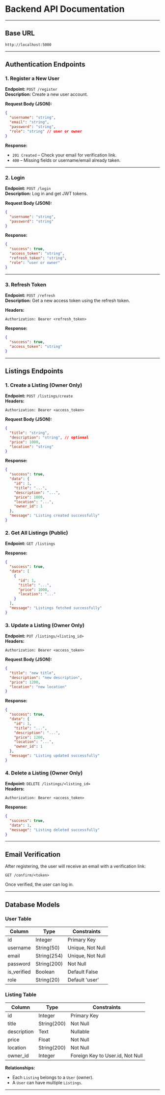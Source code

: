 # Backend API Documentation

---

## Base URL

```
http://localhost:5000
```



---

## Authentication Endpoints

### 1. Register a New User

**Endpoint:** `POST /register`  
**Description:** Create a new user account.

**Request Body (JSON):**
```json
{
  "username": "string",
  "email": "string",
  "password": "string",
  "role": "string" // user or owner 
}
```

**Response:**
- `201 Created` – Check your email for verification link.
- `400` – Missing fields or username/email already taken.

---

### 2. Login

**Endpoint:** `POST /login`  
**Description:** Log in and get JWT tokens.

**Request Body (JSON):**
```json
{
  "username": "string",
  "password": "string"
}
```

**Response:**
```json
{
  "success": true,
  "access_token": "string",
  "refresh_token": "string",
  "role": "user or owner"
}
```

---

### 3. Refresh Token

**Endpoint:** `POST /refresh`  
**Description:** Get a new access token using the refresh token.

**Headers:**
```
Authorization: Bearer <refresh_token>
```

**Response:**
```json
{
  "success": true,
  "access_token": "string"
}
```

---

## Listings Endpoints

### 1. Create a Listing (Owner Only)

**Endpoint:** `POST /listings/create`  
**Headers:**
```
Authorization: Bearer <access_token>
```

**Request Body (JSON):**
```json
{
  "title": "string",
  "description": "string", // optional
  "price": 1000,
  "location": "string"
}
```

**Response:**
```json
{
  "success": true,
  "data": {
    "id": 1,
    "title": "...",
    "description": "...",
    "price": 1000,
    "location": "...",
    "owner_id": 1
  },
  "message": "Listing created successfully"
}
```

### 2. Get All Listings (Public)

**Endpoint:** `GET /listings`  

**Response:**
```json
{
  "success": true,
  "data": [
    {
      "id": 1,
      "title": "...",
      "price": 1000,
      "location": "..."
    }
  ],
  "message": "Listings fetched successfully"
}
```

### 3. Update a Listing (Owner Only)

**Endpoint:** `PUT /listings/<listing_id>`  
**Headers:**
```
Authorization: Bearer <access_token>
```

**Request Body (JSON):**
```json
{
  "title": "new title",
  "description": "new description",
  "price": 1200,
  "location": "new location"
}
```

**Response:**
```json
{
  "success": true,
  "data": {
    "id": 1,
    "title": "...",
    "description": "...",
    "price": 1200,
    "location": "...",
    "owner_id": 1
  },
  "message": "Listing updated successfully"
}
```

### 4. Delete a Listing (Owner Only)

**Endpoint:** `DELETE /listings/<listing_id>`  
**Headers:**
```
Authorization: Bearer <access_token>
```

**Response:**
```json
{
  "success": true,
  "data": 1,
  "message": "Listing deleted successfully"
}
```

---

## Email Verification

After registering, the user will receive an email with a verification link:

```
GET /confirm/<token>
```

Once verified, the user can log in.

---

## Database Models

### User Table

| Column      | Type       | Constraints                     |
|------------|-------------|---------------------------------|
| id         | Integer     | Primary Key                      |
| username   | String(50)  | Unique, Not Null                  |
| email      | String(254) | Unique, Not Null                  |
| password   | String(200) | Not Null                          |
| is_verified| Boolean     | Default False                     |
| role       | String(20)  | Default 'user'                    |

### Listing Table

| Column      | Type    | Constraints                     |
|------------|---------|---------------------------------|
| id         | Integer | Primary Key                      |
| title      | String(200)  | Not Null                          |
| description| Text    | Nullable                          |
| price      | Float   | Not Null                          |
| location   | String(200) | Not Null                          |
| owner_id   | Integer | Foreign Key to User.id, Not Null |

**Relationships:**
- Each `Listing` belongs to a `User` (owner).
- A `User` can have multiple `Listings`.

---

